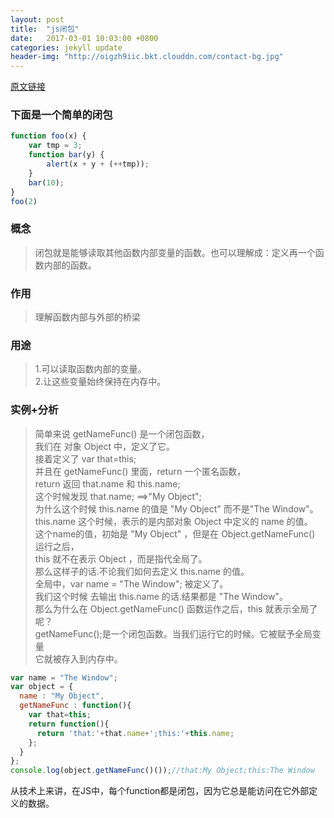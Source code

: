 ```yaml
---
layout: post
title:  "js闭包"
date:   2017-03-01 10:03:00 +0800
categories: jekyll update
header-img: "http://oigzh9iic.bkt.clouddn.com/contact-bg.jpg"
---
```

[原文链接](http://www.cnblogs.com/frankfang/archive/2011/08/03/2125663.html)

### 下面是一个简单的闭包
```js
function foo(x) {
    var tmp = 3;
    function bar(y) {
        alert(x + y + (++tmp));
    }
    bar(10);
}
foo(2)
```

### 概念
>闭包就是能够读取其他函数内部变量的函数。也可以理解成：定义再一个函数内部的函数。

### 作用
>理解函数内部与外部的桥梁

### 用途
>1.可以读取函数内部的变量。<br/>
 2.让这些变量始终保持在内存中。

### 实例+分析
>简单来说 getNameFunc() 是一个闭包函数，<br/>
我们在 对象 Object 中，定义了它。<br/>
接着定义了 var that=this;<br/>
并且在 getNameFunc() 里面，return 一个匿名函数，<br/>
return 返回 that.name 和 this.name;<br/>
这个时候发现 that.name; ==>"My Object";<br/>
为什么这个时候 this.name 的值是 "My Object" 而不是"The Window"。<br/>
this.name 这个时候，表示的是内部对象 Object 中定义的 name 的值。<br/>
这个name的值，初始是 "My Object" ，但是在 Object.getNameFunc() 运行之后，<br/>
this 就不在表示 Object ，而是指代全局了。<br/>
那么这样子的话.不论我们如何去定义 this.name 的值。<br/>
全局中，var name = "The Window"; 被定义了。<br/>
我们这个时候 去输出 this.name 的话.结果都是 "The Window"。<br/>
那么为什么在 Object.getNameFunc() 函数运作之后，this 就表示全局了呢？<br/>
getNameFunc();是一个闭包函数。当我们运行它的时候。它被赋予全局变量<br/>
它就被存入到内存中。

```js
var name = "The Window";
var object = {
  name : "My Object",
  getNameFunc : function(){
    var that=this;
    return function(){
      return 'that:'+that.name+';this:'+this.name;
    };
  }
};
console.log(object.getNameFunc()());//that:My Object;this:The Window
```
从技术上来讲，在JS中，每个function都是闭包，因为它总是能访问在它外部定义的数据。
